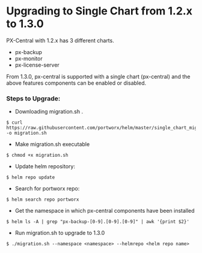# Upgrading to Single Chart from 1.2.x to 1.3.0

PX-Central with 1.2.x has 3 different charts.
   - px-backup
   - px-monitor
   - px-license-server

From 1.3.0, px-central is supported with a single chart (px-central) and the above features components can be enabled or disabled.

### Steps to Upgrade:

- Downloading migration.sh .

```console
$ curl https://raw.githubusercontent.com/portworx/helm/master/single_chart_migration/migration.sh -o migration.sh
```

- Make migration.sh executable

```console
$ chmod +x migration.sh
```

- Update helm repository:
```console
$ helm repo update
```

- Search for portworx repo:

```console
$ helm search repo portworx
```

- Get the namespace in which px-central components have been installed
```console
$ helm ls -A | grep "px-backup-[0-9].[0-9].[0-9]" | awk '{print $2}'
```

- Run migration.sh to upgrade to 1.3.0

```console
$ ./migration.sh --namespace <namespace> --helmrepo <helm repo name>
```